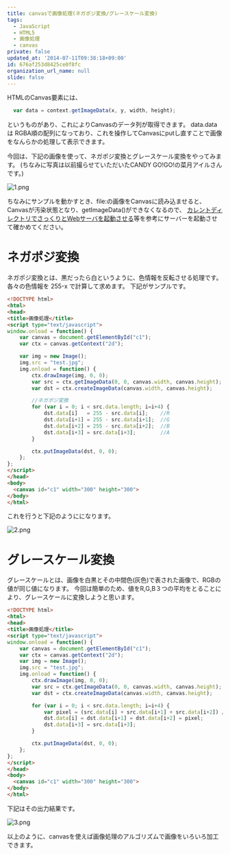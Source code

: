 ```yaml
---
title: canvasで画像処理(ネガポジ変換/グレースケール変換)
tags:
  - JavaScript
  - HTML5
  - 画像処理
  - canvas
private: false
updated_at: '2014-07-11T09:38:18+09:00'
id: 676af253d8425ce0f8fc
organization_url_name: null
slide: false
---
```


HTMLのCanvas要素には、

````javascript
  var data = context.getImageData(x, y, width, height);
````
というものがあり、これによりCanvasのデータ列が取得できます。
data.dataは
RGBA順の配列になっており、これを操作してCanvasにputし直すことで画像をなんらかの処理して表示できます。

今回は、下記の画像を使って、ネガポジ変換とグレースケール変換をやってみます。
(ちなみに写真は以前撮らせていただいたCANDY GO!GO!の菜月アイルさんです。)


![1.png](https://qiita-image-store.s3.amazonaws.com/0/4044/133e9ba5-647e-ca27-4a52-5e5b6e369c16.png "1.png")

ちなみにサンプルを動かすとき、file:の画像をCanvasに読み込ませると、Canvasが汚染状態となり、getImageData()ができなくなるので、
[カレントディレクトリでさっくりとWebサーバを起動させる](http://qiita.com/gm_kou/items/1610b6966503ef56f7ce)等を参考にサーバーを起動させて確かめてください。

# ネガポジ変換

ネガポジ変換とは、黒だったら白というように、色情報を反転させる処理です。
各々の色情報を 255-x で計算して求めます。
下記がサンプルです。


````html
<!DOCTYPE html>
<html>
<head>
<title>画像処理</title>
<script type="text/javascript">
window.onload = function() {
    var canvas = document.getElementById("c1");
    var ctx = canvas.getContext("2d");

    var img = new Image();
    img.src = "test.jpg";
    img.onload = function() {
        ctx.drawImage(img, 0, 0);
        var src = ctx.getImageData(0, 0, canvas.width, canvas.height);
        var dst = ctx.createImageData(canvas.width, canvas.height);

        //ネガポジ変換
        for (var i = 0; i < src.data.length; i=i+4) {
            dst.data[i]   = 255 - src.data[i];    //R
            dst.data[i+1] = 255 - src.data[i+1];  //G
            dst.data[i+2] = 255 - src.data[i+2];  //B
            dst.data[i+3] = src.data[i+3];        //A
        }

        ctx.putImageData(dst, 0, 0);
    };
};
</script>
</head>
<body>
  <canvas id="c1" width="300" height="300">
</body>
</html>
````

これを行うと下記のようにになります。

![2.png](https://qiita-image-store.s3.amazonaws.com/0/4044/44b2619c-dd9a-b71f-ca9b-a198c2c37678.png "2.png")

# グレースケール変換

グレースケールとは、画像を白黒とその中間色(灰色)で表された画像で、RGBの値が同じ値になります。
今回は簡単のため、値をR,G,B３つの平均をとることにより、グレースケールに変換しようと思います。


````html
<!DOCTYPE html>
<html>
<head>
<title>画像処理</title>
<script type="text/javascript">
window.onload = function() {
    var canvas = document.getElementById("c1");
    var ctx = canvas.getContext("2d");
    var img = new Image();
    img.src = "test.jpg";
    img.onload = function() {
        ctx.drawImage(img, 0, 0);
        var src = ctx.getImageData(0, 0, canvas.width, canvas.height);
        var dst = ctx.createImageData(canvas.width, canvas.height);

        for (var i = 0; i < src.data.length; i=i+4) {
            var pixel = (src.data[i] + src.data[i+1] + src.data[i+2]) / 3;
            dst.data[i] = dst.data[i+1] = dst.data[i+2] = pixel;
            dst.data[i+3] = src.data[i+3];
        }

        ctx.putImageData(dst, 0, 0);
    };
};
</script>
</head>
<body>
  <canvas id="c1" width="300" height="300">
</body>
</html>
````

下記はその出力結果です。

![3.png](https://qiita-image-store.s3.amazonaws.com/0/4044/7a086865-de4b-b8f9-cd3e-2468f1e3808e.png "3.png")


以上のように、canvasを使えば画像処理のアルゴリズムで画像をいろいろ加工できます。
